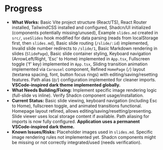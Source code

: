 # Progress

*   **What Works:** Basic Vite project structure (React/TS), React Router installed, TailwindCSS installed and configured, Shadcn/UI initialized (components potentially missing/unused), Example `slides.md` created in `src/`, `useSlides` hook modified for data parsing (reads from localStorage first, then `slides.md`), Basic slide routing (`/slide/:id`) implemented, Invalid slide number redirects to `/slide/1`, Basic Markdown rendering in slides (`SlidePage`), Basic slide container styling, Keyboard navigation (ArrowLeft/Right, 'Esc' to Home) implemented in `App.tsx`, Fullscreen toggle ('f' key) implemented in `App.tsx`, Sliding transition animation implemented via `Carousel` component, Refined `HomePage` (`/`) layout (textarea spacing, font, button focus rings) with editing/saving/resetting features. Path alias (`@/`) configuration implemented for cleaner imports. **VSCode-inspired dark theme implemented globally.**
*   **What Needs Building/Fixing:** Implement specific image rendering logic (full-slide vs inline). Verify Shadcn component usage/installation.
*   **Current Status:** Basic slide viewing, keyboard navigation (including Esc to Home), fullscreen toggle, and animated transitions functional. Homepage layout refined, allows editing/saving/resetting/presenting. Slide viewer uses local storage content if available. Path aliasing for imports is now fully configured. **Application uses a permanent VSCode-inspired dark theme.**
*   **Known Issues/Risks:** Placeholder images used in `slides.md`. Specific image rendering rules not implemented yet. Shadcn components might be missing or not correctly integrated/used (needs verification). 